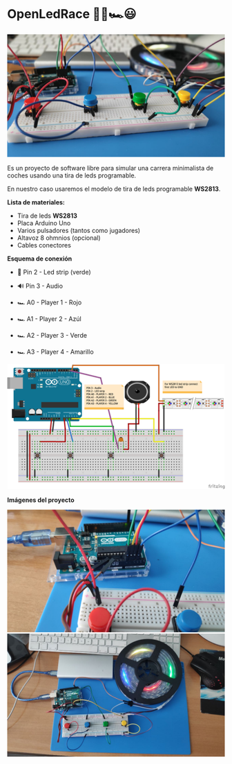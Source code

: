 # OpenLedRace 🤖🌈🏎😃

![Schematics](https://github.com/javimostoles/openledrace/blob/master/images/schematics_001.jpeg)

Es un proyecto de software libre para simular una carrera minimalista de coches usando una tira de leds programable. 

En nuestro caso usaremos el modelo de tira de leds programable **WS2813**.

**Lista de materiales:**

* Tira de leds  **WS2813**
* Placa Arduino Uno
* Varios pulsadores (tantos como jugadores)
* Altavoz 8 ohmnios (opcional)
* Cables conectores

**Esquema de conexión**

* 🌈 Pin 2 - Led strip (verde)
* 🔊 Pin 3 - Audio

* 🏎 A0 - Player 1 - Rojo
* 🏎 A1 - Player 2 - Azúl
* 🏎 A2 - Player 3 - Verde
* 🏎 A3 - Player 4 - Amarillo


![Schematics](https://github.com/javimostoles/openledrace/blob/master/openLedRace_4_players.png)

**Imágenes del proyecto**

![Schematics](https://github.com/javimostoles/openledrace/blob/master/images/schematics_002.jpeg)
![Schematics](https://github.com/javimostoles/openledrace/blob/master/images/schematics_003.jpeg)

